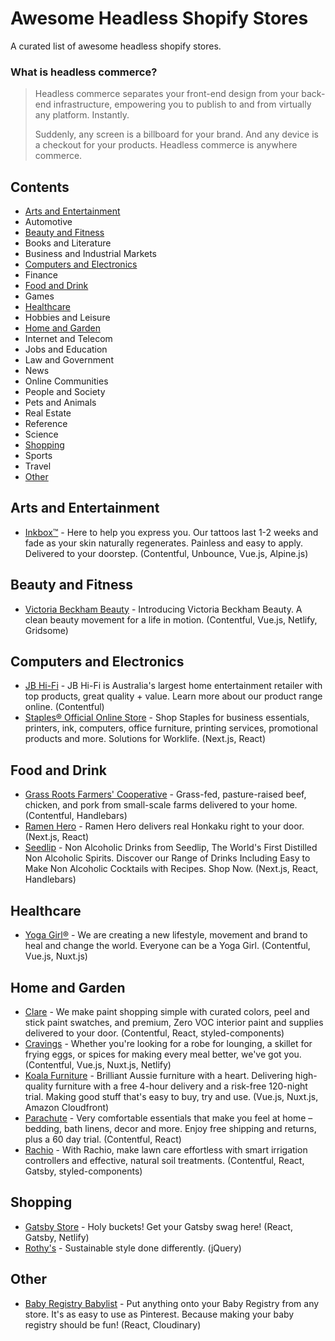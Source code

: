 # Awesome Headless Shopify Stores
A curated list of awesome headless shopify stores.

### What is headless commerce?

>Headless commerce separates your front-end design from your back-end infrastructure, empowering you to publish to and from virtually any platform. Instantly.
>
>Suddenly, any screen is a billboard for your brand. And any device is a checkout for your products. Headless commerce is anywhere commerce.

## Contents
- [Arts and Entertainment](#arts-and-entertainment)
- Automotive
- [Beauty and Fitness](#beauty-and-fitness)
- Books and Literature
- Business and Industrial Markets
- [Computers and Electronics](#computers-and-electronics)
- Finance
- [Food and Drink](#food-and-drink)
- Games
- [Healthcare](#healthcare)
- Hobbies and Leisure
- [Home and Garden](#home-and-garden)
- Internet and Telecom
- Jobs and Education
- Law and Government
- News
- Online Communities
- People and Society
- Pets and Animals
- Real Estate
- Reference
- Science
- [Shopping](#shopping)
- Sports
- Travel
- [Other](#other)

## Arts and Entertainment
- [Inkbox™](https://inkbox.com/) - Here to help you express you. Our tattoos last 1-2 weeks and fade as your skin naturally regenerates. Painless and easy to apply. Delivered to your doorstep. (Contentful, Unbounce, Vue.js, Alpine.js)

## Beauty and Fitness

- [Victoria Beckham Beauty](https://www.victoriabeckhambeauty.com/) - Introducing Victoria Beckham Beauty. A clean beauty movement for a life in motion. (Contentful, Vue.js, Netlify, Gridsome)

## Computers and Electronics

- [JB Hi-Fi](https://www.jbhifi.com.au/) - JB Hi-Fi is Australia's largest home entertainment retailer with top products, great quality + value. Learn more about our product range online. (Contentful)
- [Staples® Official Online Store](https://www.staples.com/) - Shop Staples for business essentials, printers, ink, computers, office furniture, printing services, promotional products and more. Solutions for Worklife. (Next.js, React)

## Food and Drink

- [Grass Roots Farmers' Cooperative](https://grassrootscoop.com/) - Grass-fed, pasture-raised beef, chicken, and pork from small-scale farms delivered to your home. (Contentful, Handlebars)
- [Ramen Hero](https://ramenhero.com) - Ramen Hero delivers real Honkaku right to your door. (Next.js, React)
- [Seedlip](https://www.seedlipdrinks.com/) - Non Alcoholic Drinks from Seedlip, The World's First Distilled Non Alcoholic Spirits. Discover our Range of Drinks Including Easy to Make Non Alcoholic Cocktails with Recipes. Shop Now. (Next.js, React, Handlebars)


## Healthcare

- [Yoga Girl®](https://www.yogagirl.com/) - We are creating a new lifestyle, movement and brand to heal and change the world. Everyone can be a Yoga Girl. (Contentful, Vue.js, Nuxt.js)

## Home and Garden

- [Clare](https://www.clare.com/) - We make paint shopping simple with curated colors, peel and stick paint swatches, and premium, Zero VOC interior paint and supplies delivered to your door. (Contentful, React, styled-components)
- [Cravings](https://cravingsbychrissyteigen.com/) - Whether you're looking for a robe for lounging, a skillet for frying eggs, or spices for making every meal better, we've got you. (Contentful, Vue.js, Nuxt.js, Netlify)
- [Koala Furniture](https://au.koala.com/) - Brilliant Aussie furniture with a heart. Delivering high-quality furniture with a free 4-hour delivery and a risk-free 120-night trial. Making good stuff that's easy to buy, try and use. (Vue.js, Nuxt.js, Amazon Cloudfront)
- [Parachute](https://www.parachutehome.com/) - Very comfortable essentials that make you feel at home – bedding, bath linens, decor and more. Enjoy free shipping and returns, plus a 60 day trial. (Contentful, React)
- [Rachio](https://rachio.com/) - With Rachio, make lawn care effortless with smart irrigation controllers and effective, natural soil treatments. (Contentful, React, Gatsby, styled-components)

## Shopping

- [Gatsby Store](https://store.gatsbyjs.org/) - Holy buckets! Get your Gatsby swag here! (React, Gatsby, Netlify)
- [Rothy's](https://rothys.com/) - Sustainable style done differently. (jQuery)

## Other

- [Baby Registry Babylist](https://www.babylist.com/) - Put anything onto your Baby Registry from any store. It's as easy to use as Pinterest. Because making your baby registry should be fun! (React, Cloudinary)
